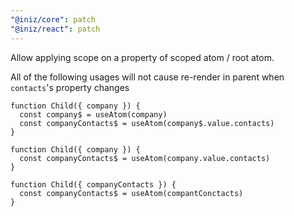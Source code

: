 ```yaml
---
"@iniz/core": patch
"@iniz/react": patch
---
```


Allow applying scope on a property of scoped atom / root atom.

All of the following usages will not cause re-render in parent when `contacts`'s property changes

```tsx
function Child({ company }) {
  const company$ = useAtom(company)
  const companyContacts$ = useAtom(company$.value.contacts)
}
```

```tsx
function Child({ company }) {
  const companyContacts$ = useAtom(company.value.contacts)
}
```

```tsx
function Child({ companyContacts }) {
  const companyContacts$ = useAtom(compantConctacts)
}
```
